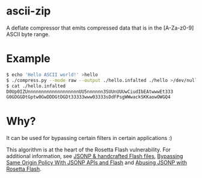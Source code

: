 ascii-zip
=========

A deflate compressor that emits compressed data that is in the [A-Za-z0-9] ASCII byte range.

Example
=======

```bash
$ echo 'Hello ASCII world!' >hello
$ ./compress.py --mode raw --output ./hello.infalted ./hello >/dev/null
$ cat ./hello.infalted
D0Up0IZUnnnnnnnnnnnnnnnnnnnUU5nnnnnn3SUUnUUUwCiudIbEAtwwwEt333
G0GDGGDtGptw0GwDDDGtDGDt33333www03333sDdFPsgWWwackSKKaowOWGQ4
```

Why?
====

It can be used for bypassing certain filters in certain applications :)

This algorithm is at the heart of the Rosetta Flash vulnerability. For additional information, see [JSONP & handcrafted Flash files](http://quaxio.com/jsonp_handcrafted_flash_files/), [Bypassing Same Origin Policy With JSONP APIs and Flash](https://hackerone.com/reports/10373) and [Abusing JSONP with Rosetta Flash](http://miki.it/blog/2014/7/8/abusing-jsonp-with-rosetta-flash/).
